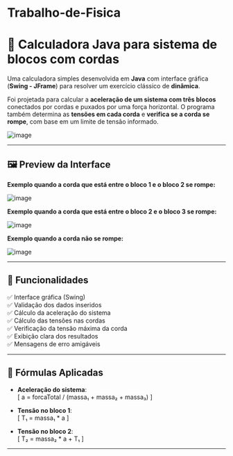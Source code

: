 # Trabalho-de-Fisica

# 🧮 Calculadora Java para sistema de blocos com cordas

Uma calculadora simples desenvolvida em **Java** com interface gráfica (**Swing - JFrame**) para resolver um exercício clássico de **dinâmica**.

Foi projetada para calcular a **aceleração de um sistema com três blocos** conectados por cordas e puxados por uma força horizontal. O programa também determina as **tensões em cada corda** e **verifica se a corda se rompe**, com base em um limite de tensão informado.

![image](https://github.com/user-attachments/assets/50c905a3-be1c-4f9f-88dc-e682a13b0db8)


---

## 🖼️ Preview da Interface

  <strong>Exemplo quando a corda que está entre o bloco 1 e o bloco 2 se rompe:</strong>
  
![image](https://github.com/user-attachments/assets/83ae5341-a482-4650-b8fa-f8ed7f114087)


  <strong>Exemplo quando a corda que está entre o bloco 2 e o bloco 3 se rompe:</strong>

![image](https://github.com/user-attachments/assets/df033225-cf59-4e92-8de8-72635d1ee225)

  <strong>Exemplo quando a corda não se rompe:</strong>
  
![image](https://github.com/user-attachments/assets/53948e51-08ea-4f84-bee0-3e5f4654d1d8)


---

## 🚀 Funcionalidades

✅ Interface gráfica (Swing)  
✅ Validação dos dados inseridos  
✅ Cálculo da aceleração do sistema  
✅ Cálculo das tensões nas cordas  
✅ Verificação da tensão máxima da corda  
✅ Exibição clara dos resultados  
✅ Mensagens de erro amigáveis

---

## 📐 Fórmulas Aplicadas

- **Aceleração do sistema**:  
  \[
  a = forcaTotal / (massa₁ + massa₂ + massa₃)
  \]

- **Tensão no bloco 1**:  
  \[
  T₁ = massa₁ * a
  \]

- **Tensão no bloco 2**:  
  \[
  T₂ = massa₂ * a + T₁
  \]

---

